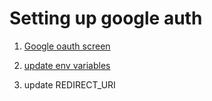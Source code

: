 # Setting up google auth

1. [Google oauth screen](https://console.cloud.google.com/apis/credentials/oauthclient/866296044896-9eb9a2762g9m1kcuqbevqppc4ukdbnbn.apps.googleusercontent.com?project=read-to-remember)

2. [update env variables](https://vercel.com/sanyam-jains-projects-1b330221/remfo/settings/domains)

3. update REDIRECT_URI